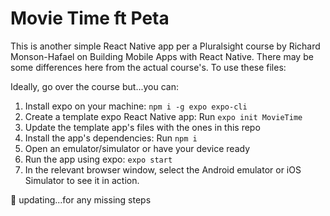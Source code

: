 # Movie Time ft Peta
This is another simple React Native app per a Pluralsight course by Richard Monson-Hafael on Building Mobile Apps with React Native. There may be some differences here from the actual course's. To use these files:

Ideally, go over the course but...you can:

1. Install expo on your machine: `npm i -g expo expo-cli`
2. Create a template expo React Native app: Run `expo init MovieTime`
3. Update the template app's files with the ones in this repo
4. Install the app's dependencies: Run `npm i`
5. Open an emulator/simulator or have your device ready
6. Run the app using expo: `expo start`
7. In the relevant browser window, select the Android emulator or iOS Simulator to see it in action.

🤔 updating...for any missing steps
